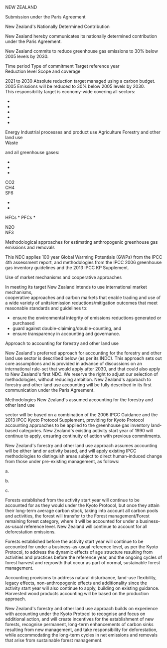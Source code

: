 <meta http-equiv='Content-Type' content='text/html; charset=utf-8'> 

 
 
 

 
 

 
 

 
 
 

NEW ZEALAND 

 

Submission under the Paris Agreement 

New Zealand's Nationally Determined Contribution 

 

 
 
 
New  Zealand  hereby  communicates  its  nationally  determined  contribution  under  the  Paris 
Agreement. 
 
New  Zealand  commits  to  reduce  greenhouse  gas  emissions  to  30%  below  2005  levels  by 
2030. 
 

 
 

 

 
Time period 
Type of commitment 
Target reference year  
Reduction level 
Scope and coverage 

2021 to 2030 
Absolute reduction target managed using a carbon budget. 
2005 
Emissions will be reduced to 30% below 2005 levels by 2030.  
This responsibility target is economy-wide covering all sectors: 

* 
* 
* 
* 
* 

Energy 
Industrial processes and product use 
Agriculture 
Forestry and other land use  
Waste 

and all greenhouse gases:  

* 
* 
* 

 

CO2  
CH4  
SF6 

* 
* 

HFCs  * 
PFCs  * 

N2O    
NF3 

Methodological approaches 
for estimating anthropogenic 
greenhouse gas emissions 
and removals 
 

This NDC applies 100 year Global Warming Potentials (GWPs) 
from the IPCC 4th assessment report, and methodologies from 
the IPCC 2006 greenhouse gas inventory guidelines and the 
2013 IPCC KP Supplement.  

Use of market mechanisms and cooperative approaches 

In meeting its target New Zealand intends to use international market mechanisms,  
cooperative approaches and carbon markets that enable trading and use of a wide variety of 
units/emission reductions/mitigation outcomes that meet reasonable standards and guidelines 
to: 

*  ensure the environmental integrity of emissions reductions generated or purchased   
*  guard against double-claiming/double-counting, and 
*  ensure transparency in accounting and governance. 

 
 
Approach to accounting for forestry and other land use 

New Zealand's preferred approach for accounting for the forestry and other land use sector is 
described below (as per its INDC). This approach sets out core assumptions and is provided in 
advance of discussions on an international rule-set that would apply after 2030, and that could 
also apply to New Zealand's first NDC.   We reserve the right to adjust our selection of 
methodologies, without reducing ambition. New Zealand's approach to forestry and other land 
use accounting will be fully described in its first communication under the Paris Agreement. 

Methodologies  New Zealand's assumed accounting for the forestry and other land use 

sector will be based on a combination of the 2006 IPCC Guidance and the 
2013 IPCC Kyoto Protocol Supplement, providing for Kyoto Protocol 
accounting approaches to be applied to the greenhouse gas inventory land-
based categories. New Zealand's existing activity start year of 1990 will 
continue to apply, ensuring continuity of action with previous commitments.  

 
 

New Zealand's forestry and other land use approach assumes accounting 
will be either land or activity based, and will apply existing IPCC 
methodologies to distinguish areas subject to direct human-induced change 
from those under pre-existing management, as follows:  

a. 

b. 

c. 

Forests established from the activity start year will continue to be 
accounted for as they would under the Kyoto Protocol, but once they 
attain their long-term average carbon stock, taking into account all 
carbon pools and activities, the forest will transfer to the Forest 
management/Forest remaining forest category, where it will be 
accounted for under a business-as-usual reference level. New 
Zealand will continue to account for all deforestation emissions. 

Forests established before the activity start year will continue to be 
accounted for under a business-as-usual reference level, as per the 
Kyoto Protocol, to address the dynamic effects of age structure 
resulting from activities and practices before the reference year, and 
the ongoing cycles of forest harvest and regrowth that occur as part of 
normal, sustainable forest management.  

Accounting provisions to address natural disturbance, land-use 
flexibility, legacy effects, non-anthropogenic effects and additionality 
since the activity start year will also continue to apply, building on 
existing guidance. Harvested wood products accounting will be based 
on the production approach.  

New Zealand's forestry and other land use approach builds on experience 
with accounting under the Kyoto Protocol to recognise and focus on 
additional action, and will create incentives for the establishment of new 
forests, recognise permanent, long-term enhancements of carbon sinks 
resulting from new management, and take responsibility for deforestation, 
while accommodating the long-term cycles in net emissions and removals 
that arise from sustainable forest management. 

 

 

 
 

 

 

 
 

